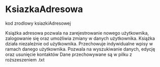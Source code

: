 # KsiazkaAdresowa
kod zrodlowy ksiazkiAdresowej

Książka adresowa pozwala na zarejestrowanie nowego użytkownika, zalogowanie się oraz umożliwia zmiany w danych użytkownika.
Książka działa niezależnie od użytkownika. Przechowuje indywidualne wpisy w ramach danego użytkownika.
Pozwala na wyszukiwanie danych, edycję oraz usunięcie kontaktów
Dane przechowywane są w pilku z roższeszeniem .txt
